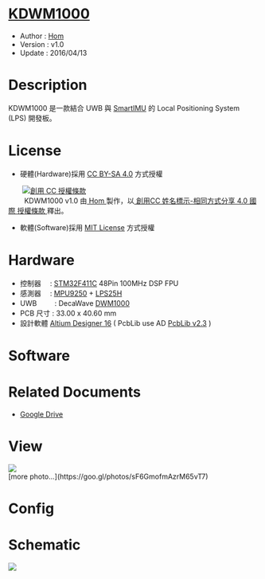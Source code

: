 [KDWM1000](https://github.com/KitSprout/KDWM1000)
========
* Author  : [Hom](http://about.me/Hom)
* Version : v1.0
* Update  : 2016/04/13

Description
========
KDWM1000 是一款結合 UWB 與 [SmartIMU](https://github.com/Hom-Wang/SmartIMU) 的 Local Positioning System (LPS) 開發板。

License
========
* 硬體(Hardware)採用 [CC BY-SA 4.0](http://creativecommons.org/licenses/by-sa/4.0/deed.zh_TW)  方式授權 
  
　　<a rel="license" href="http://creativecommons.org/licenses/by-sa/4.0/deed.zh_TW"><img alt="創用 CC 授權條款" style="border-width:0" src="http://i.creativecommons.org/l/by-sa/3.0/tw/80x15.png" /></a>  
　　<span xmlns:dct="http://purl.org/dc/terms/" property="dct:title"> KDWM1000 v1.0 </span>由<a xmlns:cc="http://creativecommons.org/ns#" href="http://about.me/Hom" property="cc:attributionName" rel="cc:attributionURL"> Hom </a>製作，以<a rel="license" href="http://creativecommons.org/licenses/by-sa/4.0/deed.zh_TW"> 創用CC 姓名標示-相同方式分享 4.0 國際 授權條款 </a>釋出。  

* 軟體(Software)採用 [MIT License](http://opensource.org/licenses/MIT) 方式授權  

Hardware
========
* 控制器　 : [STM32F411C](http://www.st.com/web/en/catalog/mmc/FM141/SC1169/SS1577/LN1877/PF260148) 48Pin 100MHz DSP FPU
* 感測器　 : [MPU9250](http://www.invensense.com/mems/gyro/mpu9250.html) + [LPS25H](http://www.st.com/web/catalog/sense_power/FM89/SC1316/PF255230)
* UWB 　　 : DecaWave [DWM1000](http://www.decawave.com/products/dwm1000-module)
* PCB 尺寸 : 33.00 x 40.60 mm
* 設計軟體 [Altium Designer 16](http://www.altium.com/en/products/altium-designer) ( PcbLib use AD [PcbLib v2.3](https://github.com/KitSprout/AltiumDesigner_PcbLibrary/releases/tag/v2.3) )

Software
========

Related Documents
========
* [Google Drive](https://goo.gl/hFYtBm)

View
========
<img src="https://lh3.googleusercontent.com/ACaX-vJQricrwD7wZN58oEKFS3_pQ7j75vCIt6xoT__6pHjFsAxB8Iifv1yiNW-eclR2FxZtgR9lhlSNf_pOvMTPgQ4ovsJU5DkdqkcsPYG_AcdRIqZwPm7dS25-LqvJWXJAQdWmEtYkBLVHziQ2oOm-biGfmKTvyfwbkn6NAHmggdmpVkZN79PMdW5V9fk-OfwWOUm5bwHvG6y7JautoMtEli_LC0z4teXGIr4oyOXqJ4HnkLxz61gPGUk4yzoh8bebK77IWEFQoFzIpIIpGLD558-wZ125iGeEPYEZFKStDRakzeqKpyZQCJdkdXk0qRdRe3qZlLGwoH-WF-SmDZiSvLTkIsyznCBFG8bZIZ0Xu-eiO-p7CEHZ0bi2A27RGDGa7faAdqj4n-PPkcqMB1Lxo0kcLaQsN4xNONwgk5ADAhIg8r9IYBIIn57a6ieQNVfigWX_GZQvO7toTEQz4vQg_Nr6lPOyNv1wHpgNDjfP9k0thI9D6W3f6fkx7Sr-icUUfI4FqJhu9P5z8sPvW0oWXttkw7FDvjuxv3x2xRnoUaugAFOThXjehM2qSenNc-bD=w1034-h775-no"/>

<br />
[more photo...](https://goo.gl/photos/sF6GmofmAzrM65vT7)

Config
========


Schematic
========
<img src="https://lh3.googleusercontent.com/qYGz5_SaXvm5a577KsQ5wBHJC8wqxnJiuV-vk4vinPpw-nHuAdIr-5N4LTee8oiPza-fLWpxTryEJzZyQFIA13vDozE6bO1NabXGwKwB0-7sTTbAst_pzQgpQxGGXKBbHNDBekZloXwLnKpvdw0ZNaoISFKKfO1sA779Ya9w0hFMr_Jh6mRu7DZmKDnmf4Wtm0CDqjRlHHfsw1kuRUERUjlraAwiFOv0rUgT1dJ8MLPoaxR2ZxArfVq85mx9B7QUvXL8m6EnfjM_VEywifqtrq_M8YPRYKgT_EOa86T-XOCZzNTGrhPt3wIzzIPyx7InjSBegMDnHr-YE9VL8sQDhENIHVKeK7TdlitRP2pisXLyOGL6aXaBDQr73B9NIb16Dru1ZC-_P0t5l6x9vnsefG6MgeAXLvbMplLxbCxs6Xe8m12drmrXAMkhnYKUBUsGn9QT1pBPw17prhcTQGYl75EA3wMxVACJ2N3vaH87JCFmn6gnvmKfEF7tRSEcPTZoKYPoNtbXId4Yk49UpQDxn0UM3IRIV3Qu3qGbDFbXkgWygqZV5g0nTySEUKgZXBX8USy8=w1930-h1286-no"/>
